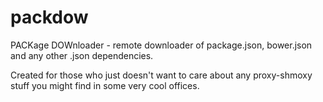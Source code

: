 # packdow
PACKage DOWnloader - remote downloader of package.json, bower.json and any other .json dependencies.

Created for those who just doesn't want to care about any proxy-shmoxy stuff you might find in some very cool offices.
